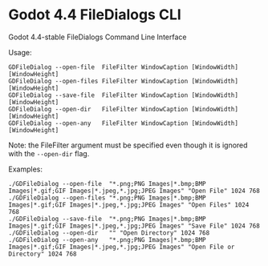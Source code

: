 # Godot 4.4 FileDialogs CLI
Godot 4.4-stable FileDialogs Command Line Interface

Usage:
```
GDFileDialog --open-file  FileFilter WindowCaption [WindowWidth] [WindowHeight]
GDFileDialog --open-files FileFilter WindowCaption [WindowWidth] [WindowHeight]
GDFileDialog --save-file  FileFilter WindowCaption [WindowWidth] [WindowHeight]
GDFileDialog --open-dir   FileFilter WindowCaption [WindowWidth] [WindowHeight]
GDFileDialog --open-any   FileFilter WindowCaption [WindowWidth] [WindowHeight]
```

Note: the FileFilter argument must be specified even though it is ignored with the `--open-dir` flag.

Examples:
```
./GDFileDialog --open-file  "*.png;PNG Images|*.bmp;BMP Images|*.gif;GIF Images|*.jpeg,*.jpg;JPEG Images" "Open File" 1024 768
./GDFileDialog --open-files "*.png;PNG Images|*.bmp;BMP Images|*.gif;GIF Images|*.jpeg,*.jpg;JPEG Images" "Open Files" 1024 768
./GDFileDialog --save-file  "*.png;PNG Images|*.bmp;BMP Images|*.gif;GIF Images|*.jpeg,*.jpg;JPEG Images" "Save File" 1024 768
./GDFileDialog --open-dir   "" "Open Directory" 1024 768
./GDFileDialog --open-any   "*.png;PNG Images|*.bmp;BMP Images|*.gif;GIF Images|*.jpeg,*.jpg;JPEG Images" "Open File or Directory" 1024 768
```
